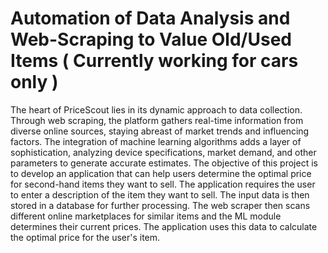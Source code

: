 # Automation of Data Analysis and Web-Scraping to Value Old/Used Items ( Currently working for cars only ) 

The heart of PriceScout lies in its dynamic approach to data collection. Through web scraping, the platform gathers real-time information from diverse online sources, staying abreast of market trends and influencing factors. The integration of machine learning algorithms adds a layer of sophistication, analyzing device specifications, market demand, and other parameters to generate accurate estimates. The objective of this project is to develop an application that can help users determine the optimal price for second-hand items they want to sell. The application requires the user to enter a description of the item they want to sell. The input data is then stored in a database for further processing. The web scraper then scans different online marketplaces for similar items and the ML module determines their current prices. The application uses this data to calculate the optimal price for the user's item.
